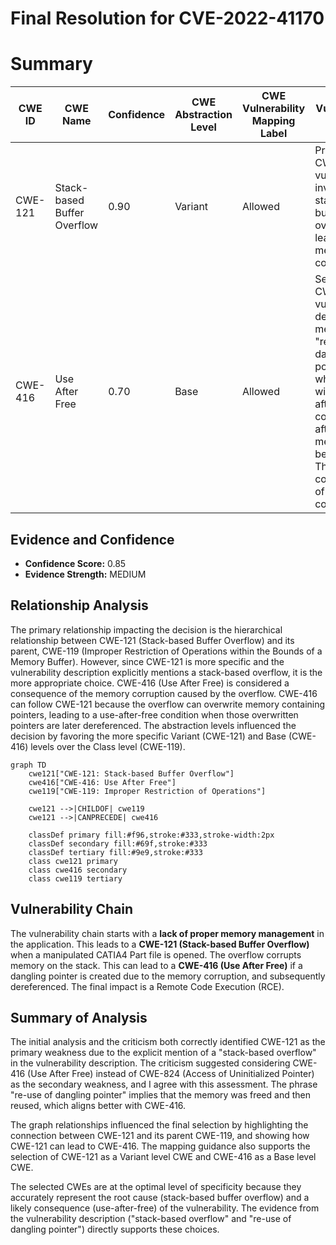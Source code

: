 # Final Resolution for CVE-2022-41170

# Summary
| CWE ID | CWE Name | Confidence | CWE Abstraction Level | CWE Vulnerability Mapping Label | CWE-Vulnerability Mapping Notes |
|---|---|---|---|---|---|
| CWE-121 | Stack-based Buffer Overflow | 0.90 | Variant | Allowed | Primary CWE. The vulnerability involves a stack-based buffer overflow leading to memory corruption. |
| CWE-416 | Use After Free | 0.70 | Base | Allowed | Secondary CWE. The vulnerability description mentions a "re-use of dangling pointer" which aligns with a use-after-free condition after the memory has been freed. This is a consequence of memory corruption. |

## Evidence and Confidence

*   **Confidence Score:** 0.85
*   **Evidence Strength:** MEDIUM

## Relationship Analysis
The primary relationship impacting the decision is the hierarchical relationship between CWE-121 (Stack-based Buffer Overflow) and its parent, CWE-119 (Improper Restriction of Operations within the Bounds of a Memory Buffer). However, since CWE-121 is more specific and the vulnerability description explicitly mentions a stack-based overflow, it is the more appropriate choice. CWE-416 (Use After Free) is considered a consequence of the memory corruption caused by the overflow. CWE-416 can follow CWE-121 because the overflow can overwrite memory containing pointers, leading to a use-after-free condition when those overwritten pointers are later dereferenced. The abstraction levels influenced the decision by favoring the more specific Variant (CWE-121) and Base (CWE-416) levels over the Class level (CWE-119).

```mermaid
graph TD
    cwe121["CWE-121: Stack-based Buffer Overflow"]
    cwe416["CWE-416: Use After Free"]
    cwe119["CWE-119: Improper Restriction of Operations"]
    
    cwe121 -->|CHILDOF| cwe119
    cwe121 -->|CANPRECEDE| cwe416
    
    classDef primary fill:#f96,stroke:#333,stroke-width:2px
    classDef secondary fill:#69f,stroke:#333
    classDef tertiary fill:#9e9,stroke:#333
    class cwe121 primary
    class cwe416 secondary
    class cwe119 tertiary
```

## Vulnerability Chain
The vulnerability chain starts with a **lack of proper memory management** in the application. This leads to a **CWE-121 (Stack-based Buffer Overflow)** when a manipulated CATIA4 Part file is opened. The overflow corrupts memory on the stack. This can lead to a **CWE-416 (Use After Free)** if a dangling pointer is created due to the memory corruption, and subsequently dereferenced. The final impact is a Remote Code Execution (RCE).

## Summary of Analysis
The initial analysis and the criticism both correctly identified CWE-121 as the primary weakness due to the explicit mention of a "stack-based overflow" in the vulnerability description. The criticism suggested considering CWE-416 (Use After Free) instead of CWE-824 (Access of Uninitialized Pointer) as the secondary weakness, and I agree with this assessment. The phrase "re-use of dangling pointer" implies that the memory was freed and then reused, which aligns better with CWE-416.

The graph relationships influenced the final selection by highlighting the connection between CWE-121 and its parent CWE-119, and showing how CWE-121 can lead to CWE-416. The mapping guidance also supports the selection of CWE-121 as a Variant level CWE and CWE-416 as a Base level CWE.

The selected CWEs are at the optimal level of specificity because they accurately represent the root cause (stack-based buffer overflow) and a likely consequence (use-after-free) of the vulnerability. The evidence from the vulnerability description ("stack-based overflow" and "re-use of dangling pointer") directly supports these choices.